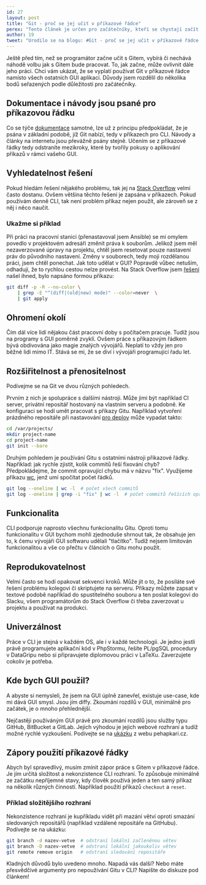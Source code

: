 ```yaml
---
id: 27
layout: post
title: "Git - proč se jej učit v příkazové řádce"
perex: "Tento článek je určen pro začátečníky, kteří se chystají začít učit verzovací systém Git. Popisuje proč se vyplatí používat Git v příkazové řádce namísto v grafickém prostředí externích SW či IDE."
author: 19
tweet: "Urodilo se na blogu: #Git - proč se jej učit v příkazové řádce #cli"
---
```


Ještě před tím, než se programátor začne učit s Gitem, vybírá či nechává náhodě volbu jak s Gitem bude pracovat. To, jak začne, může ovlivnit dále jeho práci. Chci vám ukázat, že se vyplatí používat Git v příkazové řádce namísto všech ostatních GUI aplikací. Důvody jsem rozdělil do několika bodů seřazených podle důležitosti pro začátečníky.

## Dokumentace i návody jsou psané pro příkazovou řádku

Co se týče [dokumentace](https://git-scm.com/doc) samotné, lze už z principu předpokládat, že je psána v základní podobě, jíž Git nabízí, tedy v příkazech pro CLI. Návody a články na internetu jsou převážně psány stejně. Učením se z příkazové řádky tedy odstraníte mezikroky, které by tvořily pokusy o aplikování příkazů v rámci vašeho GUI.

## Vyhledatelnost řešení

Pokud hledám řešení nějakého problému, tak jej na [Stack Overflow](http://stackoverflow.com/) velmi často dostanu. Ovšem většina těchto řešení je zapsána v příkazech. Pokud používám denně CLI, tak není problém příkaz nejen použít, ale zároveň se z něj i něco naučit.

### Ukažme si příklad

Při práci na pracovní stanici (přenastavoval jsem Ansible) se mi omylem povedlo v projektovém adresáři změnit práva k souborům. Jelikož jsem měl nezaverzované úpravy na projektu, chtěl jsem resetovat pouze nastavení práv do původního nastavení. Změny v souborech, tedy moji rozdělanou práci, jsem chtěl ponechat. Jak toto udělat v GUI? Popravdě vůbec netuším, odhaduji, že to rychlou cestou nelze provést. Na Stack Overflow jsem [řešení](http://stackoverflow.com/questions/2517339/how-to-recover-the-file-permissions-to-what-git-thinks-the-file-should-be) našel ihned, bylo napsáno formou příkazu:

```bash
git diff -p -R --no-color \
    | grep -E "^(diff|(old|new) mode)" --color=never  \
    | git apply
```

## Ohromení okolí

Čím dál více lidí nějakou část pracovní doby s počítačem pracuje. Tudíž jsou na programy s GUI poměrně zvyklí. Ovšem práce s příkazovým řádkem bývá obdivována jako magie znalých vývojářů. Neplatí to vždy jen pro běžné lidi mimo IT. Stává se mi, že se diví i vývojáři programující řadu let.

## Rozšiřitelnost a přenositelnost

Podívejme se na Git ve dvou různých pohledech.

Prvním z nich je spolupráce s dalšími nástroji. Může jimi být například CI server, privátní repositář hostovaný na vlastním serveru a podobně. Ke konfiguraci se hodí umět pracovat s příkazy Gitu. Například vytvoření prázdného repositáře při nastavování [pro deploy](https://www.zdrojak.cz/clanky/deploy-aplikace-pres-git/) může vypadat takto:

```bash
cd /var/projects/
mkdir project-name
cd project-name
git init --bare
```

Druhým pohledem je používání Gitu s ostatními nástroji příkazové řádky. Například: jak rychle zjistit, kolik commitů řeší fixování chyb? Předpokládejme, že commit opravující chybu má v názvu "fix". Využijeme příkazu [wc](https://cs.wikipedia.org/wiki/Wc_(Unix)), jenž umí spočítat počet řádků.

```bash
git log --oneline | wc -l  # počet všech commitů
git log --oneline | grep -i "fix" | wc -l  # počet commitů řešících opravy chyb
```

## Funkcionalita

CLI podporuje naprosto všechnu funkcionalitu Gitu. Oproti tomu funkcionalitu v GUI bychom mohli zjednoduše shrnout tak, že obsahuje jen to, k čemu vývojáři GUI softwaru udělali "tlačítko". Tudíž nejsem limitován funkcionalitou a vše co přečtu v článcích o Gitu mohu použít.

## Reprodukovatelnost

Velmi často se hodí opakovat sekvenci kroků. Může jít o to, že posíláte své řešení problému kolegovi či skriptujete na serveru. Příkazy můžete zapsat v textové podobě například do spustitelného souboru a ten poslat kolegovi do Slacku, všem programátorům do Stack Overflow či třeba zaverzovat u projektu a používat na produkci.

## Univerzálnost

Práce v CLI je stejná v každém OS, ale i v každé technologii. Je jedno jestli právě programujete aplikační kód v PhpStormu, řešíte PL/pgSQL procedury v DataGripu nebo si připravujete diplomovou práci v LaTeXu. Zaverzujete cokoliv je potřeba.

## Kde bych GUI použil?

A abyste si nemysleli, že jsem na GUI úplně zanevřel, existuje use-case, kde mi dává GUI smysl. Jsou jím diffy. Zkoumání rozdílů v GUI, minimálně pro začátek, je o mnoho přehlednější.

Nejčastěji používáným GUI právě pro zkoumání rozdílů jsou služby typu GitHub, BitBucket a GitLab. Jejich výhodou je jejich webové rozhraní a tudíž možné rychlé vyzkoušení. Podívejte se na [ukázku](https://github.com/pehapkari/pehapkari.cz/commit/3ff82cc7eabe4e96bb54a92858e21d0f1af9f8fb?diff=split) z webu pehapkari.cz.

## Zápory použití příkazové řádky

Abych byl spravedlivý, musím zmínit zápor práce s Gitem v příkazové řádce. Je jím určitá složitost a nekonzistence CLI rozhraní. To způsobuje minimálně ze začátku nepříjemné stavy, kdy člověk používá jeden a ten samý příkaz na několik různých činností. Například použití příkazů `checkout` a `reset`.

### Příklad složitějšího rozhraní

Nekonzistence rozhraní je kupříkladu vidět při mazání větví oproti smazání sledovaných repositářů (například vzdálené repositáře na GitHubu). Podívejte se na ukázku:

```bash
git branch -d nazev-vetve  # odstraní lokální začleněnou větev
git branch -D nazev-vetve  # odstraní lokální jakoukoliv větev
git remote remove origin   # odstraní sledování repositáře
```

Kladných důvodů bylo uvedeno mnoho. Napadá vás další? Nebo máte přesvědčivé argumenty pro nepoužívání Gitu v CLI? Napište do diskuze pod článkem!
